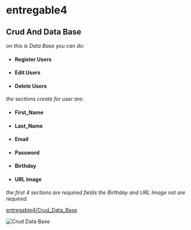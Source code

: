 # entregable4

## Crud And Data Base

*on this is Data Base you can do:*

- #### Register Users
- #### Edit Users
- #### Delete Users

*the sections create for user are:*

- #### First_Name
- #### Last_Name
- #### Email
- #### Password
- #### Birthday
- #### URL Image

*the first 4 sections are required fields the Birthday and URL Image not are required.* 

[entregable4/Crud_Data_Base](https://github.com/oscar91511/entregable4 "entregable4/Crud_Data_Base")

![Crud Data Base](https://i.ibb.co/mGpSHTZ/crub-data-base.png)
